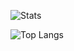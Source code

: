 ![Stats](https://github-readme-stats.vercel.app/api?username=dtcxzyw&show_icons=true&count_private=true&theme=dark&include_all_commits=true)

![Top Langs](https://github-readme-stats.vercel.app/api/top-langs/?username=dtcxzyw&layout=compact&hide=shell,tex,makefile,roff,html,m4,objective-c,objective-c%2B%2B&theme=dark)
